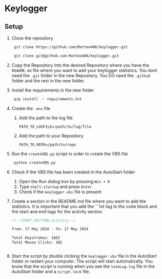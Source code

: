 <h1>Keylogger</h1>

<h2>Setup</h2>

1. Clone the repository

   ```bash
    git clone https://github.com/Matteo406/keylogger.git
   ```

   ```bash
    git clone git@github.com:Matteo406/keylogger.git
   ```

2. Copy the Repository into the desired Repository where you have the `README.md` file where you want to add your keylogger statistics. You dont need the `.git` folder in the new Repository. You DO need the `.github` folder and the rest in the new folder.

3. Install the requirements in the new folder
   ```bash
    pip install -r requirements.txt
   ```
4. Create the `.env` file

   1. Add the path to the log file
      ```env
      PATH_TO_LOGFILE=/path/to/log/file
      ```
   2. Add the path to your Repository
      ```env
      PATH_TO_REPO=/path/to/repo
      ```

5. Run the `createVBS.py` script in order to create the VBS file

   ```bash
    python createVBS.py
   ```

6. Check if the VBS file has been created in the AutoStart folder

   1. Open the Run dialog box by pressing `Win + R`
   2. Type `shell:startup` and press `Enter`
   3. Check if the `keylogger.vbs` file is present

7. Create a section in the README.md file where you want to add the statistics. It is important that you add the ```txt tag to the code block and the start and end tags for the activity section

   ```markdown
   <!--START_SECTION:activity-->
   ```

   ```txt
   From: 17 May 2024 - To: 17 May 2024

   Total Keystrokes: 1862
   Total Mouse Clicks: 302
   ```

    <!--END_SECTION:activity-->

   ```

   ```

8. Start the script by double clicking the `keylogger.vbs` file in the AutoStart folder or restart your computer. The script will start automatically. You know that the script is running when you see the `taskLog.log` file in the AutoStart folder and a `script.lock` file.
